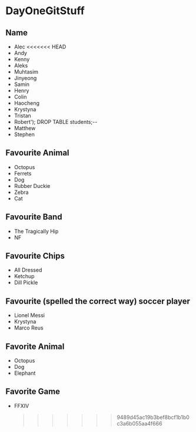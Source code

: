 # DayOneGitStuff

## Name

- Alec
  <<<<<<< HEAD
- Andy
- Kenny
- Aleks
- Muhtasim
- Jinyeong
- Samin
- Henry
- Colin
- Haocheng
- Krystyna
- Tristan
- Robert'); DROP TABLE students;--
- Matthew
- Stephen

## Favourite Animal

- Octopus
- Ferrets
- Dog
- Rubber Duckie
- Zebra
- Cat

## Favourite Band

- The Tragically Hip
- NF

## Favourite Chips

- All Dressed
- Ketchup
- Dill Pickle

## Favourite (spelled the correct way) soccer player

- Lionel Messi
- Krystyna
- Marco Reus

## Favorite Animal

- Octopus
- Dog
- Elephant

## Favorite Game

- FFXIV
  > > > > > > > 9489d45ac19b3bef8bcf1b1b0c3a6b055aa4f666
